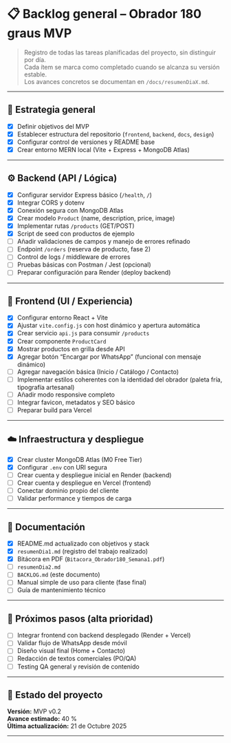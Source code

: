 # 📋 Backlog general – Obrador 180 graus MVP

> Registro de todas las tareas planificadas del proyecto, sin distinguir por día.  
> Cada ítem se marca como completado cuando se alcanza su versión estable.  
> Los avances concretos se documentan en `/docs/resumenDiaX.md`.

---

## 🧭 Estrategia general

- [x] Definir objetivos del MVP  
- [x] Establecer estructura del repositorio (`frontend`, `backend`, `docs`, `design`)  
- [x] Configurar control de versiones y README base  
- [x] Crear entorno MERN local (Vite + Express + MongoDB Atlas)

---

## ⚙️ Backend (API / Lógica)

- [x] Configurar servidor Express básico (`/health`, `/`)  
- [x] Integrar CORS y dotenv  
- [x] Conexión segura con MongoDB Atlas  
- [x] Crear modelo `Product` (name, description, price, image)  
- [x] Implementar rutas `/products` (GET/POST)  
- [x] Script de seed con productos de ejemplo  
- [ ] Añadir validaciones de campos y manejo de errores refinado  
- [ ] Endpoint `/orders` (reserva de producto, fase 2)  
- [ ] Control de logs / middleware de errores  
- [ ] Pruebas básicas con Postman / Jest (opcional)  
- [ ] Preparar configuración para Render (deploy backend)

---

## 🎨 Frontend (UI / Experiencia)

- [x] Configurar entorno React + Vite  
- [x] Ajustar `vite.config.js` con host dinámico y apertura automática  
- [x] Crear servicio `api.js` para consumir `/products`  
- [x] Crear componente `ProductCard`  
- [x] Mostrar productos en grilla desde API  
- [x] Agregar botón “Encargar por WhatsApp” (funcional con mensaje dinámico)  
- [ ] Agregar navegación básica (Inicio / Catálogo / Contacto)  
- [ ] Implementar estilos coherentes con la identidad del obrador (paleta fría, tipografía artesanal)  
- [ ] Añadir modo responsive completo  
- [ ] Integrar favicon, metadatos y SEO básico  
- [ ] Preparar build para Vercel

---

## ☁️ Infraestructura y despliegue

- [x] Crear cluster MongoDB Atlas (M0 Free Tier)  
- [x] Configurar `.env` con URI segura  
- [ ] Crear cuenta y despliegue inicial en Render (backend)  
- [ ] Crear cuenta y despliegue en Vercel (frontend)  
- [ ] Conectar dominio propio del cliente  
- [ ] Validar performance y tiempos de carga  

---

## 🧾 Documentación

- [x] README.md actualizado con objetivos y stack  
- [x] `resumenDia1.md` (registro del trabajo realizado)  
- [x] Bitácora en PDF (`Bitacora_Obrador180_Semana1.pdf`)  
- [ ] `resumenDia2.md`  
- [ ] `BACKLOG.md` (este documento)  
- [ ] Manual simple de uso para cliente (fase final)  
- [ ] Guía de mantenimiento técnico  

---

## 🚀 Próximos pasos (alta prioridad)

- [ ] Integrar frontend con backend desplegado (Render + Vercel)  
- [ ] Validar flujo de WhatsApp desde móvil  
- [ ] Diseño visual final (Home + Contacto)  
- [ ] Redacción de textos comerciales (PO/QA)  
- [ ] Testing QA general y revisión de contenido  

---

## 🧱 Estado del proyecto

**Versión:** MVP v0.2  
**Avance estimado:** 40 %  
**Última actualización:** 21 de Octubre 2025  

---
